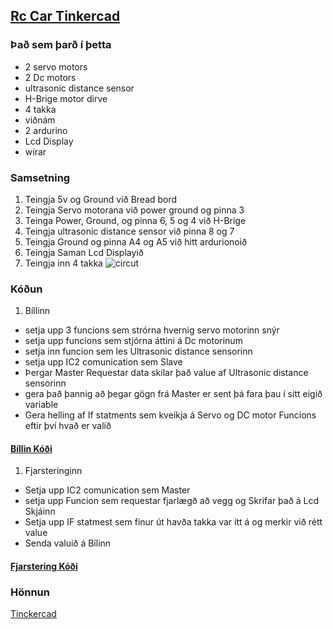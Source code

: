 ## [Rc Car Tinkercad](https://www.tinkercad.com/things/67nPdctYZgX-car/editel?sharecode=fHQJBpK-BEL3owfgGd8jFX-ldt88Felxd8lBaDWrvVY)
### Það sem þarð í þetta
 * 2 servo motors
 * 2 Dc motors
 * ultrasonic distance sensor
 * H-Brige motor dirve
 * 4 takka 
 * viðnám
 * 2 ardurino
 * Lcd Display
 * wírar
### Samsetning
  1. Teingja 5v og Ground við Bread bord
  1. Teingja Servo motorana við power ground og pinna 3
  1. Teinga Power, Ground, og pinna 6, 5 og 4 við H-Brige 
  1. Teingja ultrasonic distance sensor við pinna 8 og 7
  1. Teingja Ground og pinna A4 og A5 við hitt ardurionoið
  1. Teingja Saman Lcd Displayið
  1. Teingja inn 4 takka
![circut](https://github.com/Tardis2105/Verksmidja/blob/master/Rc%20car/Citcut.png)
### Kóðun
1. Bíllinn 
 * setja upp 3 funcions sem strórna hvernig servo motorinn snýr 
 * setja upp funcions sem stjórna áttini á Dc motorinum
 * setja inn funcion sem les Ultrasonic distance sensorinn
 * setja upp IC2 comunication sem Slave
 * Þergar Master Requestar data skilar það value af Ultrasonic distance sensorinn
 * gera það þannig að þegar gögn frá Master er sent þá fara þau í sitt eigið variable
 * Gera helling af If statments sem kveikja á Servo og DC motor Funcions eftir því hvað er valið
 #### [Bíllin Kóði](https://github.com/Tardis2105/Verksmidja/blob/master/Rc%20car/Rc%20Car..ino)
 1. Fjarsteringinn
 * Setja upp IC2 comunication sem Master
 * setja upp Funcion sem requestar fjarlægð að vegg og Skrifar það á Lcd Skjáinn 
 * Setja upp IF statmest sem finur út havða takka var ítt á og merkir við rétt value
 * Senda valuið á Bílinn
 #### [Fjarstering Kóði](https://github.com/Tardis2105/Verksmidja/blob/master/Rc%20car/Controler.ino)
 
 ### Hönnun
 [Tinckercad](https://www.tinkercad.com/things/ctOUQt1nk8s-rc-car/edit)
